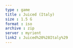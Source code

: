 ```yaml
---
type : game
title : Juiced (Italy)
size : 1.5 G
format : iso
archive : zip
server : myrient
link2 : Juiced%20%28Italy%29
---
```

